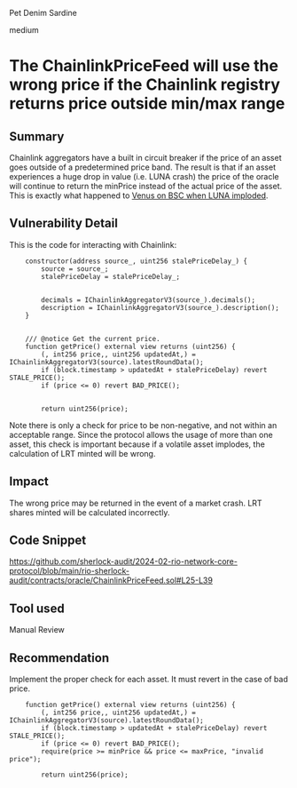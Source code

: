 Pet Denim Sardine

medium

# The ChainlinkPriceFeed will use the wrong price if the Chainlink registry returns price outside min/max range

## Summary

Chainlink aggregators have a built in circuit breaker if the price of an asset goes outside of a predetermined price band. The result is that if an asset experiences a huge drop in value (i.e. LUNA crash) the price of the oracle will continue to return the minPrice instead of the actual price of the asset. This is exactly what happened to [Venus on BSC when LUNA imploded](https://rekt.news/venus-blizz-rekt/).

## Vulnerability Detail

This is the code for interacting with Chainlink:

```solidity
    constructor(address source_, uint256 stalePriceDelay_) {
        source = source_;
        stalePriceDelay = stalePriceDelay_;


        decimals = IChainlinkAggregatorV3(source_).decimals();
        description = IChainlinkAggregatorV3(source_).description();
    }


    /// @notice Get the current price.
    function getPrice() external view returns (uint256) {
        (, int256 price,, uint256 updatedAt,) = IChainlinkAggregatorV3(source).latestRoundData();
        if (block.timestamp > updatedAt + stalePriceDelay) revert STALE_PRICE();
        if (price <= 0) revert BAD_PRICE();


        return uint256(price);
```

Note there is only a check for price to be non-negative, and not within an acceptable range. Since the protocol allows the usage of more than one asset, this check is important because if a volatile asset implodes, the calculation of LRT minted will be wrong.

## Impact

The wrong price may be returned in the event of a market crash. LRT shares minted will be calculated incorrectly.

## Code Snippet

https://github.com/sherlock-audit/2024-02-rio-network-core-protocol/blob/main/rio-sherlock-audit/contracts/oracle/ChainlinkPriceFeed.sol#L25-L39

## Tool used

Manual Review

## Recommendation

Implement the proper check for each asset. It must revert in the case of bad price.

```solidity
    function getPrice() external view returns (uint256) {
        (, int256 price,, uint256 updatedAt,) = IChainlinkAggregatorV3(source).latestRoundData();
        if (block.timestamp > updatedAt + stalePriceDelay) revert STALE_PRICE();
        if (price <= 0) revert BAD_PRICE();
        require(price >= minPrice && price <= maxPrice, "invalid price");

        return uint256(price);
```